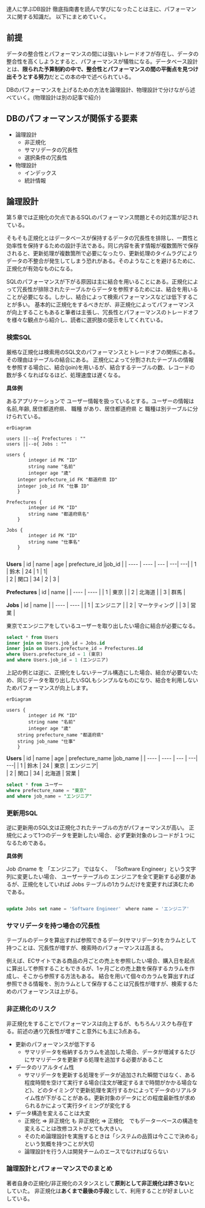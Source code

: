 達人に学ぶDB設計 徹底指南書を読んで学びになったことは主に、パフォーマンスに関する知識だ。
以下にまとめていく。

## 前提
データの整合性とパフォーマンスの間には強いトレードオフが存在し、データの整合性を高くしようとすると、パフォーマンスが犠牲になる。データベース設計とは、**限られた予算制約の中で、整合性とパフォーマンスの間の平衡点を見つけ出そうとする努力**だとこの本の中で述べられている。

DBのパフォーマンスを上げるための方法を論理設計、物理設計で分けながら述べていく。(物理設計は別の記事で紹介)

## DBのパフォーマンスが関係する要素
- 論理設計
    - 非正規化
    - サマリデータの冗長性
    - 選択条件の冗長性
- 物理設計
    - インデックス
    - 統計情報

## 論理設計

第５章では正規化の欠点であるSQLのパフォーマンス問題とその対応策が記されている。

そもそも正規化とはデータベースが保持するデータの冗長性を排除し、一貫性と効率性を保持するための設計手法である。同じ内容を表す情報が複数箇所で保存されると、更新処理が複数箇所で必要になったり、更新処理のタイムラグによりデータの不整合が発生してしまう恐れがある。そのようなことを避けるために、正規化が有効なものになる。

SQLのパフォーマンスが下がる原因は主に結合を用いることにある。正規化によって冗長性が排除されたテーブルからデータを参照するためには、結合を用いることが必要になる。しかし、結合によって検索パフォーマンスなどは低下することが多い。
基本的に正規化をするべきだが、非正規化によってパフォーマンスが向上することもあると筆者は主張し、冗長性とパフォーマンスのトレードオフを様々な観点から紹介し、読者に選択肢の提示をしてくれている。

### 検索SQL
厳格な正規化は検索用のSQL文のパフォーマンスとトレードオフの関係にある。その理由はテーブルの結合にある。
正規化によって分割されたテーブルの情報を参照する場合に、結合(join)を用いるが、結合するテーブルの数、レコードの数が多くなればなるほど、処理速度は遅くなる。

**具体例**

あるアプリケーションで ユーザー情報を扱っているとする。ユーザーの情報は名前,年齢, 居住都道府県、 職種 があり、居住都道府県 と 職種は別テーブルに分けられている。
```mermaid
erDiagram

users ||--o{ Prefectures : ""
users ||--o{ Jobs : ""

users {
        integer id PK "ID"
        string name "名前"
        integer age "歳"
	integer prefecture_id FK "都道府県 ID"
	integer job_id FK "仕事 ID"
    }

Prefectures {
        integer id PK "ID"
        string name "都道府県名"
    }

Jobs {
        integer id PK "ID"
        string name "仕事名"
    }
 
```

**Users**
|  id |  name  | age |  prefecture_id |job_id  |
| ---- | ---- | --- | ---| ---| 
|  1  |  鈴木  | 24  |  1 |  1|   
|  2  |  関口  |  34 |  2 | 3 | 


**Prefectures**
|  id |  name  | 
| ---- | ---- | 
|  1  |  東京  |
|  2  |  北海道  |
|  3  |  群馬  |


**Jobs**
|  id |  name  | 
| ---- | ---- | 
|  1  |  エンジニア  |
|  2  |  マーケティング |
|  3  |  営業 |



東京でエンジニアをしているユーザーを取り出したい場合に結合が必要になる。


```sql
select * from Users
inner join on Users.job_id = Jobs.id 
inner join on Users.prefecture_id = Prefectures.id
where Users.prefecture_id = 1 (東京)
and where Users.job_id = 1 (エンジニア)
```

上記の例とは逆に、正規化をしないテーブル構造にした場合、結合が必要ないため、同じデータを取り出したいSQLもシンプルなものになり、結合を利用しないためパフォーマンスが向上します。

```mermaid
erDiagram

users {
        integer id PK "ID"
        string name "名前"
        integer age "歳"
	string prefecture_name "都道府県"
	string job_name "仕事"
    }

```

**Users**
|  id |  name  | age |  prefecture_name |job_name  |
| ---- | ---- | --- | ---| ---| 
|  1  |  鈴木  | 24  |  東京 |  エンジニア|   
|  2  |  関口  |  34 |  北海道 | 営業 | 


```sql
select * from ユーザー
where prefecture_name = "東京"
and where job_name = "エンジニア"
```

### 更新用SQL
逆に更新用のSQL文は正規化されたテーブルの方がパフォーマンスが高い。
正規化によって1つのデータを更新したい場合、必ず更新対象のレコードが１つになるためである。

**具体例**

Job のname を 「エンジニア」 ではなく、 「Software Engineer」という文字列に変更したい場合、
ユーザーテーブルの エンジニアを全て更新する必要があるが、正規化をしていれば Jobs テーブルの1カラムだけを変更すれば済むためである。

```sql

update Jobs set name = 'Software Engineer'　where name = 'エンジニア'

```

### サマリデータを持つ場合の冗長性
テーブルのデータを算出すれば参照できるデータ(サマリデータ)をカラムとして持つことは、冗長性が増すが、検索時のパフォーマンスは高まる。

例えば、ECサイトである商品の月ごとの売上を参照したい場合、購入日を起点に算出して参照することもできるが、1ヶ月ごとの売上数を保存するカラムを作成し、そこから参照する方法もある。
結合を用いて個々のカラムを算出すれば参照できる情報を、別カラムとして保存することは冗長性が増すが、検索するためのパフォーマンスは上がる。

### 非正規化のリスク
非正規化をすることでパフォーマンスは向上するが、もちろんリスクも存在する。前述の通り冗長性が増すこと意外にも主に3点ある。

- 更新のパフォーマンスが低下する
  - サマリデータを格納するカラムを追加した場合、データが増減するたびにサマリデータを更新する処理を追加する必要があること
- データのリアルタイム性
  - サマリデータを更新する処理をデータが追加された瞬間ではなく、ある程度時間を空けて実行する場合(注文が確定するまで時間がかかる場合など)、どのタイミングで更新処理を実行するかによってデータのリアルタイム性が下がることがある。更新対象のデータにどの程度最新性が求められるかによって実行タイミングが変化する
- データ構造を変えることは大変
  - 正規化 => 非正規化 も 非正規化 => 正規化　でもデーターベースの構造を変えることは改修コストがとても大きい。
  - そのため論理設計を実施するときは「システムの品質は今ここで決める」という気概を持つことが大切
  - 論理設計を行う人は開発チームのエースでなければならない

### 論理設計とパフォーマンスでのまとめ

著者自身の正規化/非正規化のスタンスとして**原則として非正規化は許さない**としていた。
非正規化は**あくまで最後の手段**として、利用することが好ましいとしている。